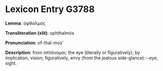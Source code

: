 # Lexicon Entry G3788

**Lemma**: ὀφθαλμός

**Transliteration (xlit)**: ophthalmós

**Pronunciation**: of-thal-mos'

**Description**:
from ὀπτάνομαι; the eye (literally or figuratively); by implication, vision; figuratively, envy (from the jealous side-glance):--eye, sight.
